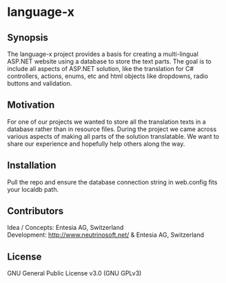 # language-x

## Synopsis

The language-x project provides a basis for creating a multi-lingual ASP.NET website using a database to store the text parts. The goal is to include all aspects of ASP.NET solution, like the translation for C# controllers, actions, enums, etc and html objects like dropdowns, radio buttons and validation.   

## Motivation

For one of our projects we wanted to store all the translation texts in a database rather than in resource files. During the project we came across various aspects of making all parts of the solution translatable. We want to share our experience and hopefully help others along the way.

## Installation

Pull the repo and ensure the database connection string in web.config fits your localdb path.  


## Contributors

Idea / Concepts: Entesia AG, Switzerland  
Development: http://www.neutrinosoft.net/ & Entesia AG, Switzerland 

## License

GNU General Public License v3.0 (GNU GPLv3)